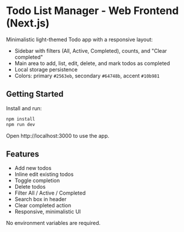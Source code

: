 # Todo List Manager - Web Frontend (Next.js)

Minimalistic light-themed Todo app with a responsive layout:
- Sidebar with filters (All, Active, Completed), counts, and "Clear completed"
- Main area to add, list, edit, delete, and mark todos as completed
- Local storage persistence
- Colors: primary `#2563eb`, secondary `#64748b`, accent `#10b981`

## Getting Started

Install and run:

```bash
npm install
npm run dev
```

Open http://localhost:3000 to use the app.

## Features

- Add new todos
- Inline edit existing todos
- Toggle completion
- Delete todos
- Filter All / Active / Completed
- Search box in header
- Clear completed action
- Responsive, minimalistic UI

No environment variables are required.
